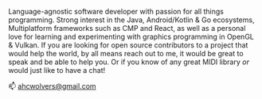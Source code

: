 Language-agnostic software developer with passion for all things programming. Strong interest in the Java, Android/Kotlin & Go ecosystems, Multiplatform frameworks such as CMP and React, as well as a personal love for learning and experimenting with graphics programming in OpenGL & Vulkan.
If you are looking for open source contributors to a project that would help the world, by all means reach out to me, it would be great to speak and be able to help you. 
Or if you know of any great MIDI library _or_ would just like to have a chat!

📫 ahcwolvers@gmail.com

<!---
ronaldwolvers/ronaldwolvers is a ✨ special ✨ repository because its `README.md` (this file) appears on your GitHub profile.
You can click the Preview link to take a look at your changes.
--->
